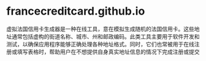 # francecreditcard.github.io
虚拟法国信用卡生成器是一种在线工具，意在模拟生成随机的法国信用卡。这些地址通常包括虚构的街道名称、城市、州和邮政编码。此类工具主要用于软件开发和测试，以确保应用程序能够正确处理各种地址格式。同时，它们也常被用于在线注册或填写表格时，帮助用户在不想提供自身真实地址信息的情况下完成注册或提交
